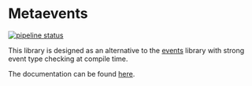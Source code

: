 # Metaevents

[![pipeline status](https://gitlab.com/xomachine/metaevents/badges/master/pipeline.svg)](https://gitlab.com/xomachine/metaevents/commits/master)

This library is designed as an alternative to the [events](http://nim-lang.org/docs/events.html) library with strong event type checking at compile time.

The documentation can be found [here](https://xomachine.gitlab.io/metaevents/).

